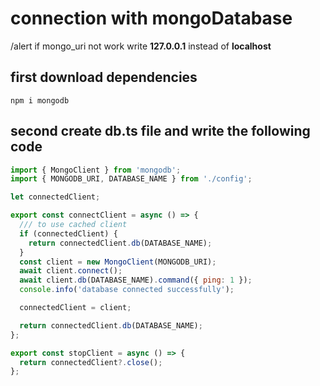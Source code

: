 # connection with mongoDatabase 

/alert  if mongo_uri not work write **127.0.0.1** instead of **localhost**

## first download dependencies
```
npm i mongodb
```

## second create db.ts file and write the following code
```javascript
import { MongoClient } from 'mongodb';
import { MONGODB_URI, DATABASE_NAME } from './config';

let connectedClient;

export const connectClient = async () => {
  /// to use cached client
  if (connectedClient) {
    return connectedClient.db(DATABASE_NAME);
  }
  const client = new MongoClient(MONGODB_URI);
  await client.connect();
  await client.db(DATABASE_NAME).command({ ping: 1 });
  console.info('database connected successfully');

  connectedClient = client;

  return connectedClient.db(DATABASE_NAME);
};

export const stopClient = async () => {
  return connectedClient?.close();
};

```